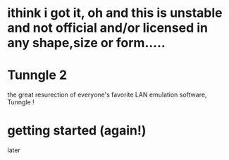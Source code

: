 # ithink i got it, oh and this is unstable and not official and/or licensed in any shape,size or form.....
# Tunngle 2
the great resurection of everyone's favorite LAN emulation software, Tunngle !
# getting started (again!)
later

